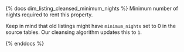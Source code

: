 {% docs dim_listing_cleansed_minimum_nights %}
Minimum number of nights required to rent this property.

Keep in mind that old listings might have `minimum_nights` set to 0 in the source tables. Our cleansing algorithm updates this to `1`.


{% enddocs %}